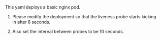 This yaml deploys a basic nginx pod.

1. Please modify the deployment so that the liveness probe starts kicking in after 8 seconds.

2. Also set the interval between probes to be 10 seconds.